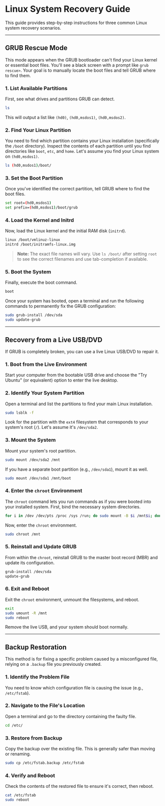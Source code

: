 # Linux System Recovery Guide

This guide provides step-by-step instructions for three common Linux system recovery scenarios.

---

## GRUB Rescue Mode

This mode appears when the GRUB bootloader can't find your Linux kernel or essential boot files. You'll see a black screen with a prompt like `grub rescue>`. Your goal is to manually locate the boot files and tell GRUB where to find them.

### 1. List Available Partitions

First, see what drives and partitions GRUB can detect.
```bash
ls
```
This will output a list like `(hd0)`, `(hd0,msdos1)`, `(hd0,msdos2)`.

### 2. Find Your Linux Partition

You need to find which partition contains your Linux installation (specifically the `/boot` directory). Inspect the contents of each partition until you find directories like `boot`, `etc`, and `home`. Let's assume you find your Linux system on `(hd0,msdos1)`.
```bash
ls (hd0,msdos1)/boot/
```

### 3. Set the Boot Partition

Once you've identified the correct partition, tell GRUB where to find the boot files.
```bash
set root=(hd0,msdos1)
set prefix=(hd0,msdos1)/boot/grub
```

### 4. Load the Kernel and Initrd

Now, load the Linux kernel and the initial RAM disk (`initrd`).
```bash
linux /boot/vmlinuz-linux
initrd /boot/initramfs-linux.img
```
> **Note:** The exact file names will vary. Use `ls /boot/` after setting `root` to see the correct filenames and use tab-completion if available.

### 5. Boot the System

Finally, execute the boot command.
```bash
boot
```
Once your system has booted, open a terminal and run the following commands to permanently fix the GRUB configuration:
```bash
sudo grub-install /dev/sda
sudo update-grub
```

---

## Recovery from a Live USB/DVD

If GRUB is completely broken, you can use a live Linux USB/DVD to repair it.

### 1. Boot from the Live Environment

Start your computer from the bootable USB drive and choose the "Try Ubuntu" (or equivalent) option to enter the live desktop.

### 2. Identify Your System Partition

Open a terminal and list the partitions to find your main Linux installation.
```bash
sudo lsblk -f
```
Look for the partition with the `ext4` filesystem that corresponds to your system's root (`/`). Let's assume it's `/dev/sda2`.

### 3. Mount the System

Mount your system's root partition.
```bash
sudo mount /dev/sda2 /mnt
```
If you have a separate boot partition (e.g., `/dev/sda1`), mount it as well.
```bash
sudo mount /dev/sda1 /mnt/boot
```

### 4. Enter the `chroot` Environment

The `chroot` command lets you run commands as if you were booted into your installed system. First, bind the necessary system directories.
```bash
for i in /dev /dev/pts /proc /sys /run; do sudo mount -B $i /mnt$i; done
```
Now, enter the `chroot` environment.
```bash
sudo chroot /mnt
```

### 5. Reinstall and Update GRUB

From within the `chroot`, reinstall GRUB to the master boot record (MBR) and update its configuration.
```bash
grub-install /dev/sda
update-grub
```

### 6. Exit and Reboot

Exit the `chroot` environment, unmount the filesystems, and reboot.
```bash
exit
sudo umount -R /mnt
sudo reboot
```
Remove the live USB, and your system should boot normally.

---

## Backup Restoration

This method is for fixing a specific problem caused by a misconfigured file, relying on a `.backup` file you previously created.

### 1. Identify the Problem File

You need to know which configuration file is causing the issue (e.g., `/etc/fstab`).

### 2. Navigate to the File's Location

Open a terminal and go to the directory containing the faulty file.
```bash
cd /etc/
```

### 3. Restore from Backup

Copy the backup over the existing file. This is generally safer than moving or renaming.
```bash
sudo cp /etc/fstab.backup /etc/fstab
```

### 4. Verify and Reboot

Check the contents of the restored file to ensure it's correct, then reboot.
```bash
cat /etc/fstab
sudo reboot
```
